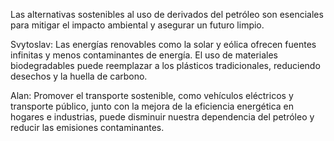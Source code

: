 Las alternativas sostenibles al uso de derivados del petróleo son esenciales para mitigar el impacto ambiental y asegurar un futuro limpio.

Svytoslav: Las energías renovables como la solar y eólica ofrecen fuentes infinitas y menos contaminantes de energía. El uso de materiales biodegradables puede reemplazar a los plásticos tradicionales, reduciendo desechos y la huella de carbono.

Alan: Promover el transporte sostenible, como vehículos eléctricos y transporte público, junto con la mejora de la eficiencia energética en hogares e industrias, puede disminuir nuestra dependencia del petróleo y reducir las emisiones contaminantes.